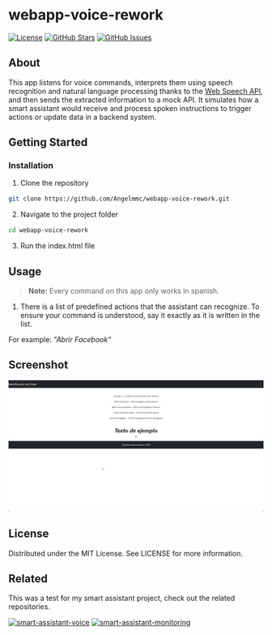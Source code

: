 # webapp-voice-rework

[![License](https://img.shields.io/badge/license-MIT-blue.svg)](LICENSE)
[![GitHub Stars](https://img.shields.io/github/stars/Angelmmc/webapp-voice-rework.svg)](https://github.com/Angelmmc/webapp-voice-rework/stargazers)
[![GitHub Issues](https://img.shields.io/github/issues/Angelmmc/webapp-voice-rework.svg)](https://github.com/Angelmmc/webapp-voice-rework/issues)

## About 
This app listens for voice commands, interprets them using speech recognition and natural language processing thanks to the [Web Speech API](https://developer.mozilla.org/en-US/docs/Web/API/Web_Speech_API/Using_the_Web_Speech_API), and then sends the extracted information to a mock API. It simulates how a smart assistant would receive and process spoken instructions to trigger actions or update data in a backend system.

##  Getting Started

###  Installation

1. Clone the repository
```bash
git clone https://github.com/Angelmmc/webapp-voice-rework.git
```
2. Navigate to the project folder
```bash
cd webapp-voice-rework
```
3. Run the index.html file
   
## Usage

> **Note:** Every command on this app only works in spanish.

1.  There is a list of predefined actions that the assistant can recognize. To ensure your command is understood, say it exactly as it is written in the list.

For example: *"Abrir Facebook"*

## Screenshot

<img src="https://github.com/Angelmmc/webapp-voice-rework/blob/master/assets/img/main_page_order.png" alt="App Screen" width="1000"/>

## License
Distributed under the MIT License. See LICENSE for more information.

## Related

This was a test for my smart assistant project, check out the related repositories.

[![smart-assistant-voice](https://img.shields.io/badge/smart_assistant-voice-e48b01?logo=github)](https://github.com/Angelmmc/smart-assistant-voice)
[![smart-assistant-monitoring](https://img.shields.io/badge/smart_assistant-monitoring-f55288?logo=github)](https://github.com/Angelmmc/smart-assistant-monitoring)


